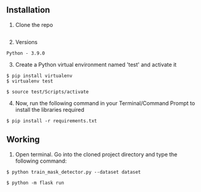 ## Installation
1. Clone the repo
```

```
2. Versions
```
Python - 3.9.0
```

3. Create a Python virtual environment named 'test' and activate it
```
$ pip install virtualenv
$ virtualenv test
```
```
$ source test/Scripts/activate
```

4. Now, run the following command in your Terminal/Command Prompt to install the libraries required
```
$ pip install -r requirements.txt
```

## Working

1. Open terminal. Go into the cloned project directory and type the following command:
```
$ python train_mask_detector.py --dataset dataset
```
```
$ python -m flask run
```